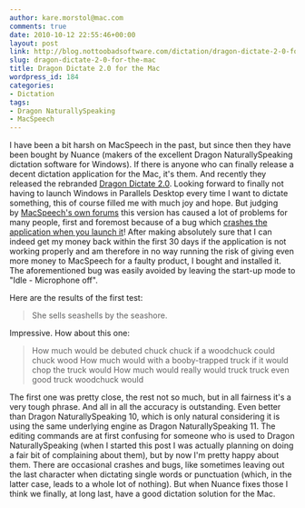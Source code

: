```yaml
---
author: kare.morstol@mac.com
comments: true
date: 2010-10-12 22:55:46+00:00
layout: post
link: http://blog.nottoobadsoftware.com/dictation/dragon-dictate-2-0-for-the-mac/
slug: dragon-dictate-2-0-for-the-mac
title: Dragon Dictate 2.0 for the Mac
wordpress_id: 184
categories:
- Dictation
tags:
- Dragon NaturallySpeaking
- MacSpeech
---
```


I have been a bit harsh on MacSpeech in the past, but since then they have been bought by Nuance (makers of the excellent Dragon NaturallySpeaking dictation software for Windows). If there is anyone who can finally release a decent dictation application for the Mac, it's them. And recently they released the rebranded [Dragon Dictate 2.0](http://www.macspeech.com/pages.php?pID=143). Looking forward to finally not having to launch Windows in Parallels Desktop every time I want to dictate something, this of course filled me with much joy and hope. But judging by [MacSpeech's own forums](http://www.macspeech.com/extensions/forums/topic.php?id=1012#post-4794) this version has caused a lot of problems for many people, first and foremost because of a bug which [crashes the application when you launch it](http://www.macspeech.com/extensions/forums/topic.php?id=1123)! After making absolutely sure that I can indeed get my money back within the first 30 days if the application is not working properly and am therefore in no way running the risk of giving even more money to MacSpeech for a faulty product, I bought and installed it. The aforementioned bug was easily avoided by leaving the start-up mode to "Idle - Microphone off".

Here are the results of the first test:

<blockquote>She sells seashells by the seashore.</blockquote>

Impressive. How about this one:

<blockquote>How much would be debuted chuck chuck if a woodchuck could chuck wood
How much would with a booby-trapped truck if it would chop the truck would
How much would really would truck truck even good truck woodchuck would</blockquote>

The first one was pretty close, the rest not so much, but in all fairness it's a very tough phrase. And all in all the accuracy is outstanding. Even better than Dragon NaturallySpeaking 10, which is only natural considering it is using the same underlying engine as Dragon NaturallySpeaking 11. The editing commands are at first confusing for someone who is used to Dragon NaturallySpeaking (when I started this post I was actually planning on doing a fair bit of complaining about them), but by now I'm pretty happy about them. There are occasional crashes and bugs, like sometimes leaving out the last character when dictating single words or punctuation (which, in the latter case, leads to a whole lot of nothing). But when Nuance fixes those I think we finally, at long last, have a good dictation solution for the Mac.
